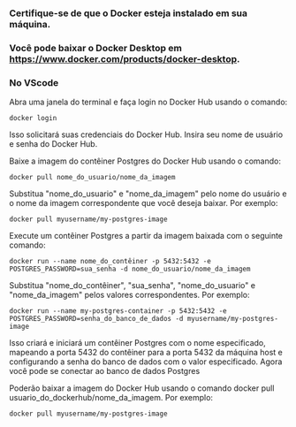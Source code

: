 
### Certifique-se de que o Docker esteja instalado em sua máquina. 
### Você pode baixar o Docker Desktop em https://www.docker.com/products/docker-desktop.
### No VScode
Abra uma janela do terminal e faça login no Docker Hub usando o comando:
```
docker login
```
Isso solicitará suas credenciais do Docker Hub. Insira seu nome de usuário e senha do Docker Hub.

Baixe a imagem do contêiner Postgres do Docker Hub usando o comando:
```
docker pull nome_do_usuario/nome_da_imagem
```
Substitua "nome_do_usuario" e "nome_da_imagem" pelo nome do usuário e o nome da imagem correspondente que você deseja baixar. Por exemplo:
```
docker pull myusername/my-postgres-image
```
Execute um contêiner Postgres a partir da imagem baixada com o seguinte comando:

```
docker run --name nome_do_contêiner -p 5432:5432 -e POSTGRES_PASSWORD=sua_senha -d nome_do_usuario/nome_da_imagem
```

Substitua "nome_do_contêiner", "sua_senha", "nome_do_usuario" e "nome_da_imagem" pelos valores correspondentes. Por exemplo:
```
docker run --name my-postgres-container -p 5432:5432 -e POSTGRES_PASSWORD=senha_do_banco_de_dados -d myusername/my-postgres-image
```
Isso criará e iniciará um contêiner Postgres com o nome especificado, mapeando a porta 5432 do contêiner para a porta 5432 
da máquina host e configurando a senha do banco de dados com o valor especificado.
Agora você pode se conectar ao banco de dados Postgres

Poderão baixar a imagem do Docker Hub usando o comando docker pull usuario_do_dockerhub/nome_da_imagem. Por exemplo:

```
docker pull myusername/my-postgres-image
```
